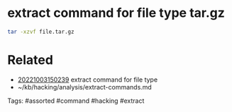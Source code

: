 # extract command for file type tar.gz
```bash
tar -xzvf file.tar.gz
```

# Related
- [20221003150239](/zet/20221003150239/README.md) extract command for file type
- ~/kb/hacking/analysis/extract-commands.md

Tags:
    #assorted #command #hacking #extract
